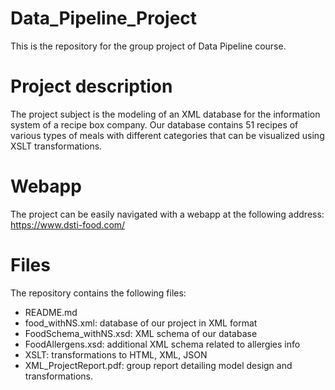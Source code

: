 # Data_Pipeline_Project
This is the repository for the group project of Data Pipeline course.

# Project description
The project subject is the modeling of an XML database for the information system
of a recipe box company.
Our database contains 51 recipes of various types of meals with different categories that
can be visualized using XSLT transformations.

# Webapp
The project can be easily navigated with a webapp at the following address:
https://www.dsti-food.com/

# Files
The repository contains the following files:
 - README.md
 - food_withNS.xml: database of our project in XML format
 - FoodSchema_withNS.xsd: XML schema of our database
 - FoodAllergens.xsd: additional XML schema related to allergies info
 - XSLT: transformations to HTML, XML, JSON
 - XML_ProjectReport.pdf: group report detailing model design and transformations.
 